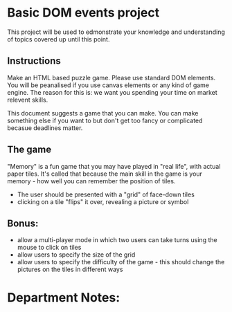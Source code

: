 # Basic DOM events project

This project will be used to edmonstrate your knowledge and understanding of topics covered up until this point.

## Instructions

Make an HTML based puzzle game. Please use standard DOM elements. You will be peanalised if you use canvas elements or any kind of game engine. The reason for this is: we want you spending your time on market relevent skills.

This document suggests a game that you can make. You can make something else if you want to but don't get too fancy or complicated becasue deadlines matter.

## The game

"Memory" is a fun game that you may have played in "real life", with actual paper tiles. It's called that because the main skill in the game is your memory - how well you can remember the position of tiles.

- The user should be presented with a "grid" of face-down tiles
- clicking on a tile "flips" it over, revealing a picture or symbol

## Bonus:

- allow a multi-player mode in which two users can take turns using the mouse to click on tiles
- allow users to specify the size of the grid
- allow users to specify the difficulty of the game - this should change the pictures on the tiles in different ways

# Department Notes:
